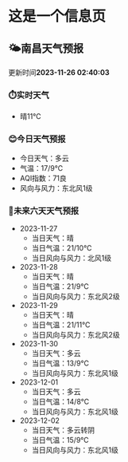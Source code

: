 # 这是一个信息页 
## 🌤️**南昌**天气预报
更新时间**2023-11-26 02:40:03**
### ⏱️实时天气
- 晴11℃
### 😊今日天气预报
- 今日天气：多云
- 气温：17/9℃
- AQI指数：71良
- 风向与风力：东北风1级
### 🤩未来六天天气预报
- 2023-11-27
  - 当日天气：晴
  - 当日气温：21/10℃
  - 当日风向与风力：北风1级
- 2023-11-28
  - 当日天气：晴
  - 当日气温：21/9℃
  - 当日风向与风力：东北风2级
- 2023-11-29
  - 当日天气：晴
  - 当日气温：21/11℃
  - 当日风向与风力：东北风2级
- 2023-11-30
  - 当日天气：多云
  - 当日气温：13/9℃
  - 当日风向与风力：东北风1级
- 2023-12-01
  - 当日天气：多云
  - 当日气温：14/8℃
  - 当日风向与风力：东北风1级
- 2023-12-02
  - 当日天气：多云转阴
  - 当日气温：15/9℃
  - 当日风向与风力：东北风1级

